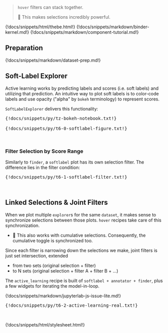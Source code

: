 > `hover` filters can stack together.
>
> :speedboat: This makes selections incredibly powerful.

{!docs/snippets/html/thebe.html!}
{!docs/snippets/markdown/binder-kernel.md!}
{!docs/snippets/markdown/component-tutorial.md!}

## **Preparation**

{!docs/snippets/markdown/dataset-prep.md!}

## **Soft-Label Explorer**

Active learning works by predicting labels and scores (i.e. soft labels) and utilizing that prediction. An intuitive way to plot soft labels is to color-code labels and use opacity ("alpha" by `bokeh` terminology) to represent scores.

`SoftLabelExplorer` delivers this functionality:

<pre data-executable>
{!docs/snippets/py/tz-bokeh-notebook.txt!}

{!docs/snippets/py/t6-0-softlabel-figure.txt!}
</pre><br>

### **Filter Selection by Score Range**

Similarly to `finder`, a `softlabel` plot has its own selection filter. The difference lies in the filter condition:

<pre data-executable>
{!docs/snippets/py/t6-1-softlabel-filter.txt!}
</pre><br>

## **Linked Selections & Joint Filters**

When we plot multiple `explorer`s for the same `dataset`, it makes sense to synchronize selections between those plots. `hover` recipes take care of this synchronization.

-   :tada: This also works with cumulative selections. Consequently, the cumulative toggle is synchronized too.

Since each filter is narrowing down the selections we make, joint filters is just set intersection, extended

-   from two sets (original selection + filter)
-   to N sets (original selection + filter A + filter B + ...)

The `active_learning` recipe is built of `softlabel + annotator + finder`, plus a few widgets for iterating the model-in-loop.

{!docs/snippets/markdown/jupyterlab-js-issue-lite.md!}

<pre data-executable>
{!docs/snippets/py/t6-2-active-learning-real.txt!}
</pre><br>

{!docs/snippets/html/stylesheet.html!}
